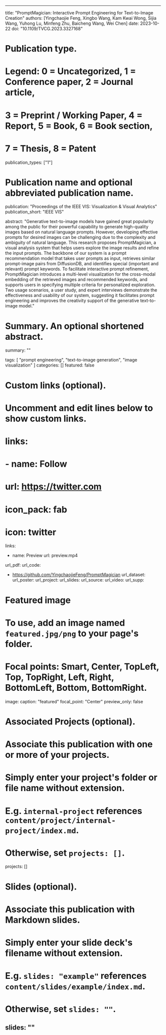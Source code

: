 ---

title: "PromptMagician: Interactive Prompt Engineering for Text-to-Image Creation"
authors: [Yingchaojie Feng, Xingbo Wang, Kam Kwai Wong, Sijia Wang, Yuhong Lu, Minfeng Zhu, Baicheng Wang, Wei Chen]
date: 2023-10-22
doi: "10.1109/TVCG.2023.3327168"

# Publication type.
# Legend: 0 = Uncategorized, 1 = Conference paper, 2 = Journal article,
# 3 = Preprint / Working Paper, 4 = Report, 5 = Book, 6 = Book section,
# 7 = Thesis, 8 = Patent
publication_types: ["1"]

# Publication name and optional abbreviated publication name.
publication: "Proceedings of the IEEE VIS: Visualization & Visual Analytics"
publication_short: "IEEE VIS"

abstract: "Generative text-to-image models have gained great popularity among the public for their powerful capability to generate high-quality images based on natural language prompts. However, developing effective prompts for desired images can be challenging due to the complexity and ambiguity of natural language. This research proposes PromptMagician, a visual analysis system that helps users explore the image results and refine the input prompts. The backbone of our system is a prompt recommendation model that takes user prompts as input, retrieves similar prompt-image pairs from DiffusionDB, and identifies special (important and relevant) prompt keywords. To facilitate interactive prompt refinement, PromptMagician introduces a multi-level visualization for the cross-modal embedding of the retrieved images and recommended keywords, and supports users in specifying multiple criteria for personalized exploration. Two usage scenarios, a user study, and expert interviews demonstrate the effectiveness and usability of our system, suggesting it facilitates prompt engineering and improves the creativity support of the generative text-to-image model."

# Summary. An optional shortened abstract.
summary: ""

tags:
  [
     "prompt engineering", "text-to-image generation", "image visualization"
  ]
categories: []
featured: false

# Custom links (optional).
#   Uncomment and edit lines below to show custom links.
# links:
# - name: Follow
#   url: https://twitter.com
#   icon_pack: fab
#   icon: twitter

links:
- name: Preview
  url: preview.mp4
  
url_pdf:
url_code: 
 - https://github.com/YingchaojieFeng/PromptMagician
url_dataset:
url_poster:
url_project:
url_slides:
url_source: 
url_video:
url_supp:

# Featured image
# To use, add an image named `featured.jpg/png` to your page's folder.
# Focal points: Smart, Center, TopLeft, Top, TopRight, Left, Right, BottomLeft, Bottom, BottomRight.
image:
  caption: "featured"
  focal_point: "Center"
  preview_only: false

# Associated Projects (optional).
#   Associate this publication with one or more of your projects.
#   Simply enter your project's folder or file name without extension.
#   E.g. `internal-project` references `content/project/internal-project/index.md`.
#   Otherwise, set `projects: []`.
projects: []

# Slides (optional).
#   Associate this publication with Markdown slides.
#   Simply enter your slide deck's filename without extension.
#   E.g. `slides: "example"` references `content/slides/example/index.md`.
#   Otherwise, set `slides: ""`.
slides: ""
---